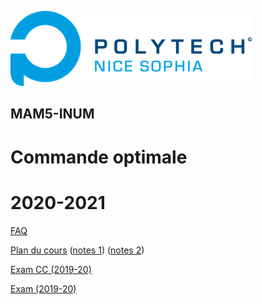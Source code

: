 ![PNS](logo-pns.png)
## MAM5-INUM
# Commande optimale
# 2020-2021

[FAQ](https://codimd.math.cnrs.fr/3un_fq8eQ72cdzpWslMxhg)

[Plan du cours](cm/cm.pdf)
([notes 1](cm/notes1.pdf))
([notes 2](cm/notes2.pdf))

[Exam CC (2019-20)](exam-cc-old/exam-cc.pdf)

[Exam (2019-20)](exam-old/exam.pdf)
